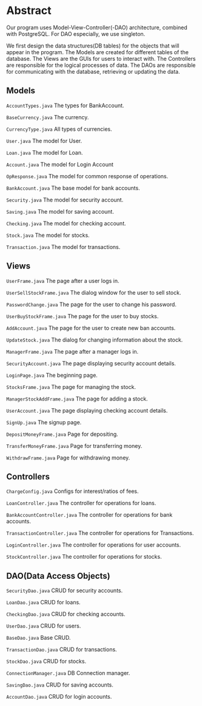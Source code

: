 # Abstract
Our program uses Model-View-Controller(-DAO) architecture, combined with PostgreSQL.
For DAO especially, we use singleton.

We first design the data structures(DB tables) for the objects that will appear in the program.
The Models are created for different tables of the database. The Views are the GUIs
for users to interact with. The Controllers are responsible for the logical processes
of data. The DAOs are responsible for communicating with the database, retrieving or 
updating the data.

## Models
```AccountTypes.java```          The types for BankAccount.

```BaseCurrency.java```          The currency.

```CurrencyType.java```          All types of currencies.

```User.java```                  The model for User.

```Loan.java```                  The model for Loan.

```Account.java```               The model for Login Account

```OpResponse.java```            The model for common response of operations.

```BankAccount.java```           The base model for bank accounts.

```Security.java```              The model for security account.

```Saving.java```                The model for saving account.

```Checking.java```              The model for checking account.

```Stock.java```                 The model for stocks.

```Transaction.java```           The model for transactions.

## Views
```UserFrame.java```             The page after a user logs in.
    
```UserSellStockFrame.java```    The dialog window for the user to sell stock.
    
```PasswordChange.java```        The page for the user to change his password.
    
```UserBuyStockFrame.java```     The page for the user to buy stocks.
    
```AddAccount.java```            The page for the user to create new ban accounts.
    
```UpdateStock.java```           The dialog for changing information about the stock.
    
```ManagerFrame.java```          The page after a manager logs in.
    
```SecurityAccount.java```       The page displaying security account details.
    
```LoginPage.java```             The beginning page.
    
```StocksFrame.java```           The page for managing the stock.

```ManagerStockAddFrame.java```  The page for adding a stock.

```UserAccount.java```           The page displaying checking account details.

```SignUp.java```                The signup page.

```DepositMoneyFrame.java```     Page for depositing.

```TransferMoneyFrame.java```    Page for transferring money.

```WithdrawFrame.java```         Page for withdrawing money.


## Controllers

```ChargeConfig.java```          Configs for interest/ratios of fees.

```LoanController.java```        The controller for operations for loans.

```BankAccountController.java``` The controller for operations for bank accounts.

```TransactionController.java``` The controller for operations for Transactions.

```LoginController.java```       The controller for operations for user accounts.

```StockController.java```       The controller for operations for stocks.


## DAO(Data Access Objects)

```SecurityDao.java```           CRUD for security accounts.

```LoanDao.java```               CRUD for loans.

```CheckingDao.java```           CRUD for checking accounts.

```UserDao.java```               CRUD for users.

```BaseDao.java```               Base CRUD.

```TransactionDao.java```        CRUD for transactions.

```StockDao.java```              CRUD for stocks.

```ConnectionManager.java```     DB Connection manager.

```SavingDao.java```             CRUD for saving accounts.

```AccountDao.java```            CRUD for login accounts.